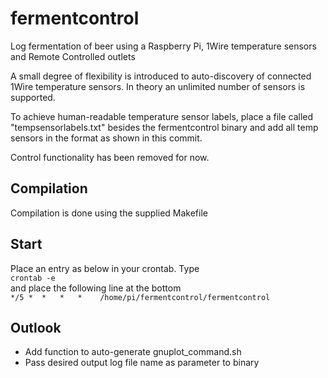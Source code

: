 # fermentcontrol
Log fermentation of beer using a Raspberry Pi, 1Wire temperature sensors and Remote Controlled outlets

A small degree of flexibility is introduced to auto-discovery of connected 1Wire temperature sensors. In theory an unlimited number of sensors is supported. 

To achieve human-readable temperature sensor labels, place a file called "tempsensorlabels.txt" besides the fermentcontrol binary and add all temp sensors in the format as shown in this commit.


Control functionality has been removed for now.



## Compilation ##
Compilation is done using the supplied Makefile

## Start ##
Place an entry as below in your crontab. Type  
``crontab -e ``  
and place the following line at the bottom  
``*/5 *  *   *   *    /home/pi/fermentcontrol/fermentcontrol``


## Outlook ##
* Add function to auto-generate gnuplot_command.sh
* Pass desired output log file name as parameter to binary

